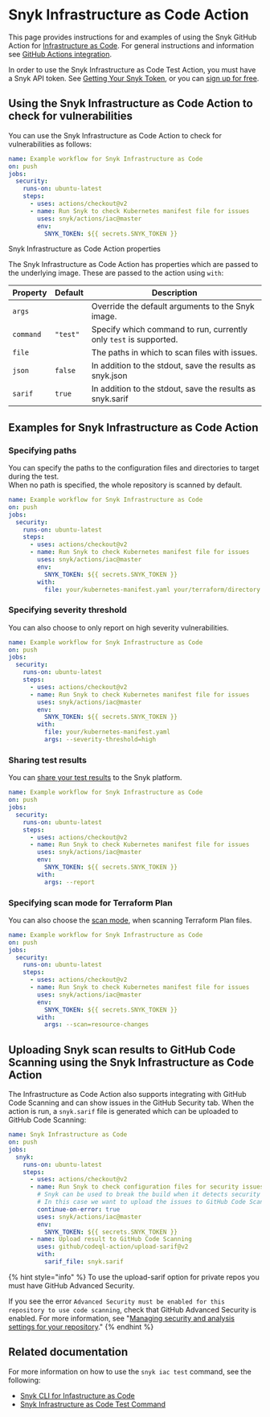 # Snyk Infrastructure as Code Action

This page provides instructions for and examples of using the Snyk GitHub Action for [Infrastructure as Code](https://github.com/snyk/actions/tree/master/iac). For general instructions and information see [GitHub Actions integration](https://docs.snyk.io/integrations/ci-cd-integrations/github-actions-integration).

In order to use the Snyk Infrastructure as Code Test Action, you must have a Snyk API token. See [Getting Your Snyk Token](https://docs.snyk.io/integrations/ci-cd-integrations/github-actions-integration#getting-your-snyk-token), or you can [sign up for free](https://snyk.io/login).

## Using the Snyk Infrastructure as Code Action to check for vulnerabilities

You can use the Snyk Infrastructure as Code Action to check for vulnerabilities as follows:

```yaml
name: Example workflow for Snyk Infrastructure as Code
on: push
jobs:
  security:
    runs-on: ubuntu-latest
    steps:
      - uses: actions/checkout@v2
      - name: Run Snyk to check Kubernetes manifest file for issues
        uses: snyk/actions/iac@master
        env:
          SNYK_TOKEN: ${{ secrets.SNYK_TOKEN }}
```

Snyk Infrastructure as Code Action properties

The Snyk Infrastructure as Code Action has properties which are passed to the underlying image. These are passed to the action using `with`:

| Property  | Default  | Description                                                       |
| --------- | -------- | ----------------------------------------------------------------- |
| `args`    |          | Override the default arguments to the Snyk image.                 |
| `command` | `"test"` | Specify which command to run, currently only `test` is supported. |
| `file`    |          | The paths in which to scan files with issues.                     |
| `json`    | `false`  | In addition to the stdout, save the results as snyk.json          |
| `sarif`   | `true`   | In addition to the stdout, save the results as snyk.sarif         |

## Examples for Snyk Infrastructure as Code Action

### Specifying paths

You can specify the paths to the configuration files and directories to target during the test.\
When no path is specified, the whole repository is scanned by default.

```yaml
name: Example workflow for Snyk Infrastructure as Code
on: push
jobs:
  security:
    runs-on: ubuntu-latest
    steps:
      - uses: actions/checkout@v2
      - name: Run Snyk to check Kubernetes manifest file for issues
        uses: snyk/actions/iac@master
        env:
          SNYK_TOKEN: ${{ secrets.SNYK_TOKEN }}
        with:
          file: your/kubernetes-manifest.yaml your/terraform/directory
```

### Specifying severity threshold

You can also choose to only report on high severity vulnerabilities.

```yaml
name: Example workflow for Snyk Infrastructure as Code
on: push
jobs:
  security:
    runs-on: ubuntu-latest
    steps:
      - uses: actions/checkout@v2
      - name: Run Snyk to check Kubernetes manifest file for issues
        uses: snyk/actions/iac@master
        env:
          SNYK_TOKEN: ${{ secrets.SNYK_TOKEN }}
        with:
          file: your/kubernetes-manifest.yaml
          args: --severity-threshold=high
```

### Sharing test results

You can [share your test results](https://docs.snyk.io/products/snyk-infrastructure-as-code/share-cli-results-with-the-snyk-web-ui) to the Snyk platform.

```yaml
name: Example workflow for Snyk Infrastructure as Code
on: push
jobs:
  security:
    runs-on: ubuntu-latest
    steps:
      - uses: actions/checkout@v2
      - name: Run Snyk to check Kubernetes manifest file for issues
        uses: snyk/actions/iac@master
        env:
          SNYK_TOKEN: ${{ secrets.SNYK_TOKEN }}
        with:
          args: --report
```

### Specifying scan mode for Terraform Plan

You can also choose the [scan mode](https://docs.snyk.io/products/snyk-infrastructure-as-code/snyk-cli-for-infrastructure-as-code/test-your-terraform-files-with-the-cli-tool#terraform-plan), when scanning Terraform Plan files.

```yaml
name: Example workflow for Snyk Infrastructure as Code
on: push
jobs:
  security:
    runs-on: ubuntu-latest
    steps:
      - uses: actions/checkout@v2
      - name: Run Snyk to check Kubernetes manifest file for issues
        uses: snyk/actions/iac@master
        env:
          SNYK_TOKEN: ${{ secrets.SNYK_TOKEN }}
        with:
          args: --scan=resource-changes
```

## Uploading Snyk scan results to GitHub Code Scanning using the Snyk Infrastructure as Code Action

The Infrastructure as Code Action also supports integrating with GitHub Code Scanning and can show issues in the GitHub Security tab. When the action is run, a `snyk.sarif` file is generated which can be uploaded to GitHub Code Scanning:

```yaml
name: Snyk Infrastructure as Code
on: push
jobs:
  snyk:
    runs-on: ubuntu-latest
    steps:
      - uses: actions/checkout@v2
      - name: Run Snyk to check configuration files for security issues
        # Snyk can be used to break the build when it detects security issues.
        # In this case we want to upload the issues to GitHub Code Scanning
        continue-on-error: true
        uses: snyk/actions/iac@master
        env:
          SNYK_TOKEN: ${{ secrets.SNYK_TOKEN }}
      - name: Upload result to GitHub Code Scanning
        uses: github/codeql-action/upload-sarif@v2
        with:
          sarif_file: snyk.sarif
```

{% hint style="info" %}
To use the upload-sarif option for private repos you must have GitHub Advanced Security.

If you see the error `Advanced Security must be enabled for this repository to use code scanning`, check that GitHub Advanced Security is enabled. For more information, see "[Managing security and analysis settings for your repository](https://docs.github.com/en/repositories/managing-your-repositorys-settings-and-features/enabling-features-for-your-repository/managing-security-and-analysis-settings-for-your-repository)."
{% endhint %}

## Related documentation

For more information on how to use the `snyk iac test` command, see the following:

* [Snyk CLI for Infastructure as Code](https://docs.snyk.io/products/snyk-infrastructure-as-code/snyk-cli-for-infrastructure-as-code)
* [Snyk Infrastructure as Code Test Command](https://docs.snyk.io/snyk-cli/commands/iac-test)
